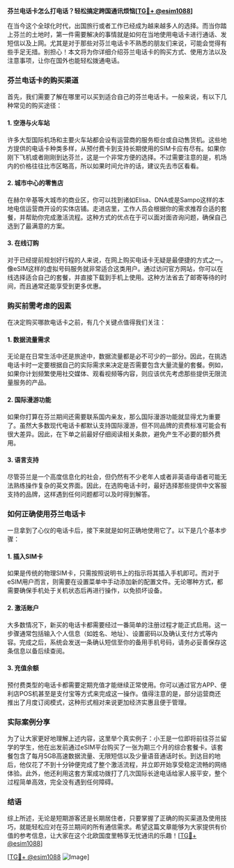 **芬兰电话卡怎么打电话？轻松搞定跨国通讯烦恼[[TG💪+ @esim1088](https://t.me/s/esim1088)]**

在当今这个全球化时代，出国旅行或者工作已经成为越来越多人的选择。而当你踏上芬兰的土地时，第一件需要解决的事情就是如何在当地使用电话卡进行通话、发短信以及上网。尤其是对于那些对芬兰电话卡不熟悉的朋友们来说，可能会觉得有些手足无措。别担心！本文将为你详细介绍芬兰电话卡的购买方式、使用方法以及注意事项，让你在国外也能轻松拨通电话。

### 芬兰电话卡的购买渠道

首先，我们需要了解在哪里可以买到适合自己的芬兰电话卡。一般来说，有以下几种常见的购买途径：

#### 1. 空港与火车站
许多大型国际机场和主要火车站都会设有运营商的服务柜台或自动售货机。这些地方提供的电话卡种类多样，从预付费卡到支持长期使用的SIM卡应有尽有。如果你刚下飞机或者刚刚到达芬兰，这是一个非常方便的选择。不过需要注意的是，机场内的价格往往比市区略高，所以如果时间允许的话，建议先去市区看看。

#### 2. 城市中心的零售店
在赫尔辛基等大城市的商业区，你可以找到诸如Elisa、DNA或是Sampo这样的本地电信运营商开设的实体店铺。走进店里，工作人员会根据你的需求推荐合适的套餐，并帮助你完成激活流程。这种方式的优点在于可以面对面咨询问题，确保自己选到了最满意的方案。

#### 3. 在线订购
对于已经提前规划好行程的人来说，在网上购买电话卡无疑是最便捷的方式之一。像eSIM这样的虚拟号码服务就非常适合这类用户。通过访问官方网站，你可以在线选择适合自己的套餐，并直接下载到手机上使用。这种方法省去了邮寄等待的时间，而且通常还能享受到更多优惠。

### 购买前需考虑的因素

在决定购买哪款电话卡之前，有几个关键点值得我们关注：

#### 1. 数据流量需求
无论是在日常生活中还是旅途中，数据流量都是必不可少的一部分。因此，在挑选电话卡时一定要根据自己的实际需求来决定是否需要包含大量流量的套餐。例如，如果你计划频繁使用社交媒体、观看视频等内容，则应该优先考虑那些提供无限流量服务的产品。

#### 2. 国际漫游功能
如果你打算在芬兰期间还需要联系国内亲友，那么国际漫游功能就显得尤为重要了。虽然大多数现代电话卡都默认支持国际漫游，但不同品牌的资费标准可能会有很大差异。因此，在下单之前最好仔细阅读相关条款，避免产生不必要的额外费用。

#### 3. 语言支持
尽管芬兰是一个高度信息化的社会，但仍然有不少老年人或者非英语母语者可能无法熟练操作复杂的英文界面。因此，在选购电话卡时，最好选择那些提供中文客服支持的品牌，这样遇到任何问题都可以及时得到解答。

### 如何正确使用芬兰电话卡

一旦拿到了心仪的电话卡后，接下来就是如何正确地使用它了。以下是几个基本步骤：

#### 1. 插入SIM卡
如果是传统的物理SIM卡，只需按照说明书上的指示将其插入手机即可。而对于eSIM用户而言，则需要在设置菜单中手动添加新的配置文件。无论哪种方式，都需要确保手机处于关机状态后再进行操作，以免损坏设备。

#### 2. 激活账户
大多数情况下，新买的电话卡都需要经过一番简单的注册过程才能正式启用。这一步骤通常包括输入个人信息（如姓名、地址）、设置密码以及确认支付方式等内容。完成之后，系统会发送一条确认短信至你的备用手机号码，请务必妥善保存这条信息以备后续查阅。

#### 3. 充值余额
预付费类型的电话卡都需要定期充值才能继续正常使用。你可以通过官方APP、便利店POS机甚至是支付宝等方式来完成这一操作。值得注意的是，部分运营商还推出了月度订阅模式，这种形式相对来说更加经济实惠且便于管理。

### 实际案例分享

为了让大家更好地理解上述内容，这里举个真实例子：小王是一位即将前往芬兰留学的学生，他在出发前通过eSIM平台购买了一张为期三个月的综合套餐卡。该套餐包含了每月5GB高速数据流量、无限短信以及少量语音通话时长。到达目的地后，他仅花了不到十分钟便完成了整个激活流程，并立即开始享受稳定流畅的网络体验。此外，他还利用这套方案成功拨打了几次国际长途电话给家人报平安，整个过程简单高效，完全没有遇到任何障碍。

### 结语

综上所述，无论是短期游客还是长期居住者，只要掌握了正确的购买渠道及使用技巧，就能轻松应对在芬兰期间的所有通信需求。希望这篇文章能够为大家提供有价值的参考信息，让大家在这个北欧国度里畅享无忧通讯的乐趣！[[TG💪+ @esim1088](https://t.me/s/esim1088)]

[[TG💪+ @esim1088](https://t.me/s/esim1088) ![Image](https://i.postimg.cc/4NQfJmqS/Snipaste-2025-05-13-00-14-12.png)]